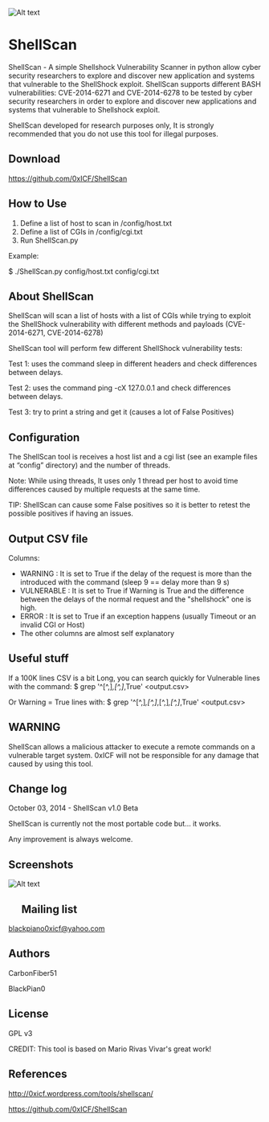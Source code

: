 ![Alt text](https://0xicf.files.wordpress.com/2014/10/shellshock.jpg "ShellScan - A simple Shellshock Vulnerability Scanner ")


ShellScan
============
ShellScan - A simple Shellshock Vulnerability Scanner in python allow cyber security researchers to explore and discover new application and systems that vulnerable to the ShellShock exploit.
ShellScan supports different BASH vulnerabilities: CVE-2014-6271 and CVE-2014-6278 to be tested by cyber security researchers in order to explore and discover new applications and systems that vulnerable to Shellshock exploit.

ShellScan developed for research purposes only, It is strongly recommended that you do not use this tool for illegal purposes. 



Download
-
https://github.com/0xICF/ShellScan



How to Use
-

1. Define a list of host to scan in /config/host.txt
2. Define a list of CGIs in /config/cgi.txt
3. Run ShellScan.py 




Example:

$ ./ShellScan.py config/host.txt config/cgi.txt


About ShellScan
-

ShellScan will scan a list of hosts with a list of CGIs while trying to exploit the ShellShock vulnerability with different methods and payloads (CVE-2014-6271, CVE-2014-6278)

ShellScan tool will perform few different ShellShock vulnerability tests:

Test 1: uses the command sleep in different headers and check differences between delays. 

Test 2: uses the command ping -cX 127.0.0.1 and check differences between delays. 

Test 3: try to print a string and get it (causes a lot of False Positives)





Configuration
-
The ShellScan tool is receives a host list and a cgi list (see an example files at “config” directory) and the number of threads.

Note: While using threads, It uses only 1 thread per host to avoid time differences caused by multiple requests at the same time.

TIP: ShellScan can cause some False positives so it is better to retest the possible positives if having an issues.



Output CSV file
-
Columns:
+ WARNING : It is set to True if the delay of the request is more than the introduced with the command (sleep 9 == delay more than 9 s)
+ VULNERABLE : It is set to True if Warning is True and the difference between the delays of the normal request and the "shellshock" one is high. 
+ ERROR : It is set to True if an exception happens (usually Timeout or an invalid CGI or Host)
+ The other columns are almost self explanatory

Useful stuff
-

If a 100K lines CSV is a bit Long, you can search quickly for Vulnerable lines with the command:
$ grep '^[^,]*,[^,]*,True' <output.csv>

Or Warning = True lines with:
$ grep '^[^,]*,[^,]*,[^,]*,[^,]*,True' <output.csv>



WARNING
-
ShellScan allows a malicious attacker to execute a remote commands on a vulnerable target system.
0xICF will not be responsible for any damage that caused by using this tool.



Change log
-
October 03, 2014 - ShellScan v1.0 Beta

ShellScan is currently not the most portable code but... it works. 

Any improvement is always welcome.


Screenshots
- 

![Alt text](https://0xicf.files.wordpress.com/2014/10/shellscan_run.png "ShellScan is running- A simple Shellshock Vulnerability Scanner ")



 
Mailing list
-
blackpiano0xicf@yahoo.com

Authors
-
CarbonFiber51

BlackPian0


License
-
GPL v3

CREDIT: This tool is based on Mario Rivas Vivar's great work!


References
-
http://0xicf.wordpress.com/tools/shellscan/

https://github.com/0xICF/ShellScan

